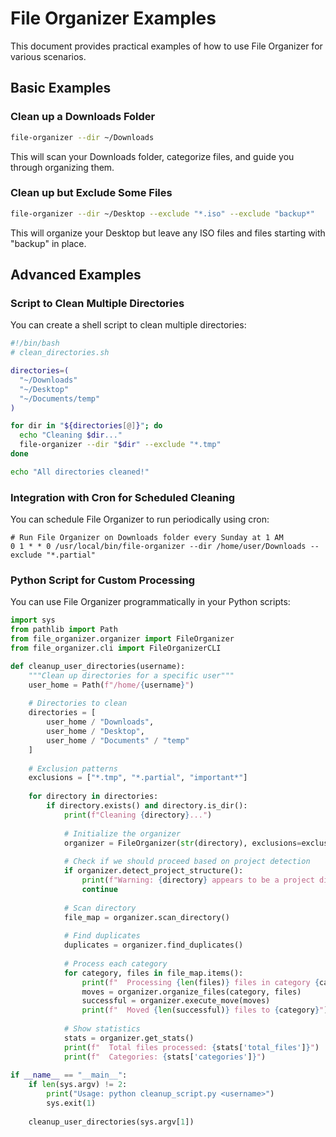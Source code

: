 # File Organizer Examples

This document provides practical examples of how to use File Organizer for various scenarios.

## Basic Examples

### Clean up a Downloads Folder

```bash
file-organizer --dir ~/Downloads
```

This will scan your Downloads folder, categorize files, and guide you through organizing them.

### Clean up but Exclude Some Files

```bash
file-organizer --dir ~/Desktop --exclude "*.iso" --exclude "backup*"
```

This will organize your Desktop but leave any ISO files and files starting with "backup" in place.

## Advanced Examples

### Script to Clean Multiple Directories

You can create a shell script to clean multiple directories:

```bash
#!/bin/bash
# clean_directories.sh

directories=(
  "~/Downloads"
  "~/Desktop"
  "~/Documents/temp"
)

for dir in "${directories[@]}"; do
  echo "Cleaning $dir..."
  file-organizer --dir "$dir" --exclude "*.tmp"
done

echo "All directories cleaned!"
```

### Integration with Cron for Scheduled Cleaning

You can schedule File Organizer to run periodically using cron:

```
# Run File Organizer on Downloads folder every Sunday at 1 AM
0 1 * * 0 /usr/local/bin/file-organizer --dir /home/user/Downloads --exclude "*.partial"
```

### Python Script for Custom Processing

You can use File Organizer programmatically in your Python scripts:

```python
import sys
from pathlib import Path
from file_organizer.organizer import FileOrganizer
from file_organizer.cli import FileOrganizerCLI

def cleanup_user_directories(username):
    """Clean up directories for a specific user"""
    user_home = Path(f"/home/{username}")
    
    # Directories to clean
    directories = [
        user_home / "Downloads",
        user_home / "Desktop",
        user_home / "Documents" / "temp"
    ]
    
    # Exclusion patterns
    exclusions = ["*.tmp", "*.partial", "important*"]
    
    for directory in directories:
        if directory.exists() and directory.is_dir():
            print(f"Cleaning {directory}...")
            
            # Initialize the organizer
            organizer = FileOrganizer(str(directory), exclusions=exclusions)
            
            # Check if we should proceed based on project detection
            if organizer.detect_project_structure():
                print(f"Warning: {directory} appears to be a project directory. Skipping.")
                continue
                
            # Scan directory
            file_map = organizer.scan_directory()
            
            # Find duplicates
            duplicates = organizer.find_duplicates()
            
            # Process each category
            for category, files in file_map.items():
                print(f"  Processing {len(files)} files in category {category}")
                moves = organizer.organize_files(category, files)
                successful = organizer.execute_move(moves)
                print(f"  Moved {len(successful)} files to {category}")
                
            # Show statistics
            stats = organizer.get_stats()
            print(f"  Total files processed: {stats['total_files']}")
            print(f"  Categories: {stats['categories']}")
            
if __name__ == "__main__":
    if len(sys.argv) != 2:
        print("Usage: python cleanup_script.py <username>")
        sys.exit(1)
        
    cleanup_user_directories(sys.argv[1]) 